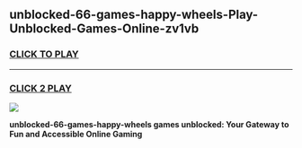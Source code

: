 
## unblocked-66-games-happy-wheels-Play-Unblocked-Games-Online-zv1vb
<h3>
<a href="https://premium76.site?title=unblocked-66-games-happy-wheels&ref=24A">CLICK TO PLAY</a></h3>
<hr>

<h3>
<a href="https://premium76.site?title=unblocked-66-games-happy-wheels&ref=24A">CLICK 2 PLAY</a>
  
</h3>

<a href="https://premium76.site?title=unblocked-66-games-happy-wheels&ref=24A"><img src="https://clearcache.store/games.png"></a>


**unblocked-66-games-happy-wheels games unblocked: Your Gateway to Fun and Accessible Online Gaming**
